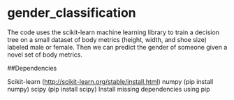 # gender_classification

The code uses the scikit-learn machine learning library to train a decision tree on a small dataset of body metrics (height, width, and shoe size) labeled male or female. Then we can predict the gender of someone given a novel set of body metrics.

##Dependencies

Scikit-learn (http://scikit-learn.org/stable/install.html)
numpy (pip install numpy)
scipy (pip install scipy)
Install missing dependencies using pip

